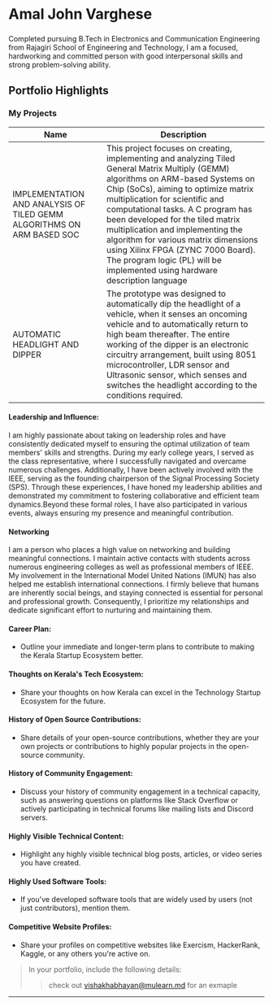 # Amal John Varghese

### 

Completed pursuing B.Tech in Electronics and Communication Engineering from Rajagiri School of Engineering and Technology, I am a focused, hardworking and committed person with good interpersonal skills and strong problem-solving ability.  


## Portfolio Highlights

### My Projects

| Name                | Description                                                               | 
|---------------------|---------------------------------------------------------------------------|
| IMPLEMENTATION AND ANALYSIS OF TILED GEMM ALGORITHMS ON ARM BASED SOC  |This project focuses on creating, implementing and analyzing Tiled General Matrix Multiply (GEMM) algorithms on ARM-based Systems on Chip (SoCs), aiming to optimize matrix multiplication for scientific and computational tasks. A C program has been developed for the tiled matrix multiplication and implementing the algorithm for various matrix dimensions using Xilinx FPGA (ZYNC 7000 Board). The program logic (PL) will be implemented using hardware description language                                            
| AUTOMATIC HEADLIGHT AND DIPPER   |The prototype was designed to automatically dip the headlight of a vehicle, when it senses an oncoming vehicle and to automatically return to high beam thereafter. The entire working of the dipper is an electronic circuitry arrangement, built using 8051 microcontroller, LDR sensor and Ultrasonic sensor, which senses and switches the headlight according to the conditions required.                                            

#### Leadership and Influence:

I am highly passionate about taking on leadership roles and have consistently dedicated myself to ensuring the optimal utilization of team members' skills and strengths. During my early college years, I served as the class representative, where I successfully navigated and overcame numerous challenges. Additionally, I have been actively involved with the IEEE, serving as the founding chairperson of the Signal Processing Society (SPS). Through these experiences, I have honed my leadership abilities and demonstrated my commitment to fostering collaborative and efficient team dynamics.Beyond these formal roles, I have also participated in various events, always ensuring my presence and meaningful contribution.

#### Networking

I am a person who places a high value on networking and building meaningful connections. I maintain active contacts with students across numerous engineering colleges as well as professional members of IEEE. My involvement in the International Model United Nations (IMUN) has also helped me establish international connections. I firmly believe that humans are inherently social beings, and staying connected is essential for personal and professional growth. Consequently, I prioritize my relationships and dedicate significant effort to nurturing and maintaining them.

#### Career Plan:

- Outline your immediate and longer-term plans to contribute to making the Kerala Startup Ecosystem better.

#### Thoughts on Kerala's Tech Ecosystem:

- Share your thoughts on how Kerala can excel in the Technology Startup Ecosystem for the future.

#### History of Open Source Contributions:

- Share details of your open-source contributions, whether they are your own projects or contributions to highly popular projects in the open-source community.

#### History of Community Engagement:

-  Discuss your history of community engagement in a technical capacity, such as answering questions on platforms like Stack Overflow or actively participating in technical forums like mailing lists and Discord servers.

#### Highly Visible Technical Content:

- Highlight any highly visible technical blog posts, articles, or video series you have created.

#### Highly Used Software Tools:

- If you've developed software tools that are widely used by users (not just contributors), mention them.

#### Competitive Website Profiles:

- Share your profiles on competitive websites like Exercism, HackerRank, Kaggle, or any others you're active on.



> In your portfolio, include the following details:
>> check out [vishakhabhayan@mulearn.md](./profiles/vishakhabhayan@mulearn.md) for an exmaple

---
